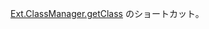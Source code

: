 <a href="#!/api/Ext.ClassManager-method-getClass" rel="Ext.ClassManager-method-getClass" class="docClass" >Ext.ClassManager.getClass</a>
のショートカット。

